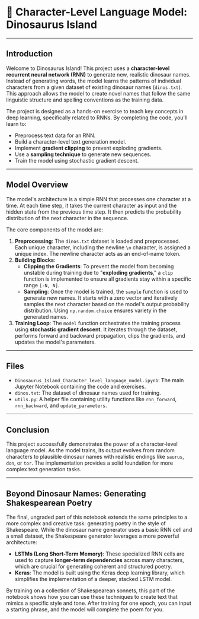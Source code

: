 # 🦖 Character-Level Language Model: Dinosaurus Island

---

## **Introduction**
Welcome to Dinosaurus Island! This project uses a **character-level recurrent neural network (RNN)** to generate new, realistic dinosaur names. Instead of generating words, the model learns the patterns of individual characters from a given dataset of existing dinosaur names (`dinos.txt`). This approach allows the model to create novel names that follow the same linguistic structure and spelling conventions as the training data.

The project is designed as a hands-on exercise to teach key concepts in deep learning, specifically related to RNNs. By completing the code, you'll learn to:
* Preprocess text data for an RNN.
* Build a character-level text generation model.
* Implement **gradient clipping** to prevent exploding gradients.
* Use a **sampling technique** to generate new sequences.
* Train the model using stochastic gradient descent.

---

## **Model Overview**
The model's architecture is a simple RNN that processes one character at a time. At each time step, it takes the current character as input and the hidden state from the previous time step. It then predicts the probability distribution of the next character in the sequence. 

The core components of the model are:
1.  **Preprocessing**: The `dinos.txt` dataset is loaded and preprocessed. Each unique character, including the newline `\n` character, is assigned a unique index. The newline character acts as an end-of-name token.
2.  **Building Blocks**:
    * **Clipping the Gradients**: To prevent the model from becoming unstable during training due to "**exploding gradients**," a `clip` function is implemented to ensure all gradients stay within a specific range `[-N, N]`.
    * **Sampling**: Once the model is trained, the `sample` function is used to generate new names. It starts with a zero vector and iteratively samples the next character based on the model's output probability distribution. Using `np.random.choice` ensures variety in the generated names.
3.  **Training Loop**: The `model` function orchestrates the training process using **stochastic gradient descent**. It iterates through the dataset, performs forward and backward propagation, clips the gradients, and updates the model's parameters.

---

## **Files**
* `Dinosaurus_Island_Character_level_language_model.ipynb`: The main Jupyter Notebook containing the code and exercises.
* `dinos.txt`: The dataset of dinosaur names used for training.
* `utils.py`: A helper file containing utility functions like `rnn_forward`, `rnn_backward`, and `update_parameters`.

---

## **Conclusion**
This project successfully demonstrates the power of a character-level language model. As the model trains, its output evolves from random characters to plausible dinosaur names with realistic endings like `saurus`, `don`, or `tor`. The implementation provides a solid foundation for more complex text generation tasks.

---

## **Beyond Dinosaur Names: Generating Shakespearean Poetry**
The final, ungraded part of this notebook extends the same principles to a more complex and creative task: generating poetry in the style of Shakespeare. While the dinosaur name generator uses a basic RNN cell and a small dataset, the Shakespeare generator leverages a more powerful architecture:
* **LSTMs (Long Short-Term Memory)**: These specialized RNN cells are used to capture **longer-term dependencies** across many characters, which are crucial for generating coherent and structured poetry.
* **Keras**: The model is built using the Keras deep learning library, which simplifies the implementation of a deeper, stacked LSTM model.

By training on a collection of Shakespearean sonnets, this part of the notebook shows how you can use these techniques to create text that mimics a specific style and tone. After training for one epoch, you can input a starting phrase, and the model will complete the poem for you.